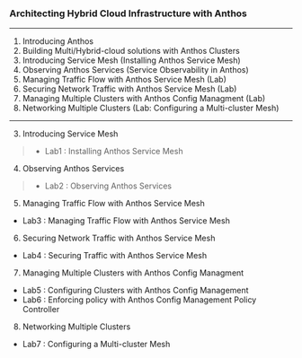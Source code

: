 ### Architecting Hybrid Cloud Infrastructure with Anthos
---
1. Introducing Anthos
2. Building Multi/Hybrid-cloud solutions with Anthos Clusters
3. Introducing Service Mesh (Installing Anthos Service Mesh)
4. Observing Anthos Services (Service Observability in Anthos)
5. Managing Traffic Flow with Anthos Service Mesh (Lab)
6. Securing Network Traffic with Anthos Service Mesh (Lab)
7. Managing Multiple Clusters with Anthos Config Managment (Lab)
8. Networking Multiple Clusters (Lab: Configuring a Multi-cluster Mesh)

---

3. Introducing Service Mesh 
  > - Lab1 : Installing Anthos Service Mesh
4. Observing Anthos Services 
  > - Lab2 : Observing Anthos Services
5. Managing Traffic Flow with Anthos Service Mesh
  - Lab3 : Managing Traffic Flow with Anthos Service Mesh
6. Securing Network Traffic with Anthos Service Mesh
  - Lab4 : Securing Traffic with Anthos Service Mesh
7. Managing Multiple Clusters with Anthos Config Managment
  - Lab5 : Configuring Clusters with Anthos Config Management
  - Lab6 : Enforcing policy with Anthos Config Management Policy Controller
8. Networking Multiple Clusters 
  - Lab7 : Configuring a Multi-cluster Mesh